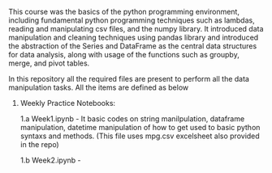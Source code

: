 This course was the basics of the python programming environment, including fundamental python programming techniques such as lambdas, reading and manipulating csv files, and the numpy library. It introduced data manipulation and cleaning techniques using pandas  library and introduced the abstraction of the Series and DataFrame as the central data structures for data analysis, along with usage of the functions such as groupby, merge, and pivot tables. 

In this repository all the required files are present to perform all the data manipulation tasks. All the items are defined as below
1. Weekly Practice Notebooks:
	
	1.a		Week1.ipynb - It basic codes on string manilpulation, dataframe manipulation, datetime manipulation of how to get used to basic 												python syntaxs and methods. (This file uses mpg.csv excelsheet also provided in the repo)
	
	1.b		Week2.ipynb - 
